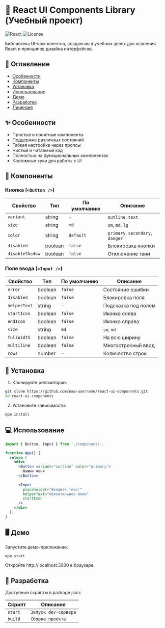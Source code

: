 # 🎨 React UI Components Library (Учебный проект)

![React](https://img.shields.io/badge/React-18.2.0-blue)
![License](https://img.shields.io/badge/License-MIT-green)

Библиотека UI-компонентов, созданная в учебных целях для освоения React и принципов дизайна интерфейсов.

## 📌 Оглавление

- [Особенности](#особенности)
- [Компоненты](#компоненты)
- [Установка](#установка)
- [Использование](#использование)
- [Демо](#демо)
- [Разработка](#разработка)
- [Лицензия](#лицензия)

## ✨ Особенности

- Простые и понятные компоненты
- Поддержка различных состояний
- Гибкая настройка через пропсы
- Чистый и читаемый код
- Полностью на функциональных компонентах
- Кастомные хуки для работы с UI

## 🧩 Компоненты

### Кнопка (`<Button />`)
| Свойство       | Тип      | По умолчанию | Описание                  |
|----------------|----------|--------------|---------------------------|
| `variant`      | string   | -            | `outline`, `text`         |
| `size`         | string   | `md`         | `sm`, `md`, `lg`          |
| `color`        | string   | `default`    | `primary`, `secondary`, `danger` |
| `disabled`     | boolean  | `false`      | Блокировка кнопки         |
| `disableShadow`| boolean  | `false`      | Отключение тени           |

### Поле ввода (`<Input />`)
| Свойство       | Тип      | По умолчанию | Описание                  |
|----------------|----------|--------------|---------------------------|
| `error`        | boolean  | `false`      | Состояние ошибки          |
| `disabled`     | boolean  | `false`      | Блокировка поля           |
| `helperText`   | string   | -            | Подсказка под полем       |
| `startIcon`    | boolean  | `false`      | Иконка слева              |
| `endIcon`      | boolean  | `false`      | Иконка справа             |
| `size`         | string   | `md`         | `sm`, `md`                |
| `fullWidth`    | boolean  | `false`      | На всю ширину             |
| `multiline`    | boolean  | `false`      | Многострочный ввод        |
| `rows`         | number   | -            | Количество строк          |

## 🚀 Установка

1. Клонируйте репозиторий:
```bash
git clone https://github.com/ваш-username/react-ui-components.git
cd react-ui-components
```

2. Установите зависимости:
```bash
npm install
```

## 💻 Использование

```jsx
import { Button, Input } from './components';

function App() {
  return (
    <div>
      <Button variant="outline" color="primary">
        Нажми меня
      </Button>
      
      <Input 
        placeholder="Введите текст"
        helperText="Обязательное поле"
        startIcon
      />
    </div>
  );
}
```

## 🖥️ Демо
Запустите демо-приложение:
```bash
npm start
```
Откройте http://localhost:3000 в браузере.


## 🔧 Разработка

Доступные скрипты в package.json:

|Скрипт|	Описание|
|------|----------|
| `start`| `Запуск dev-сервера`|
| `build`| `Сборка проекта`|
